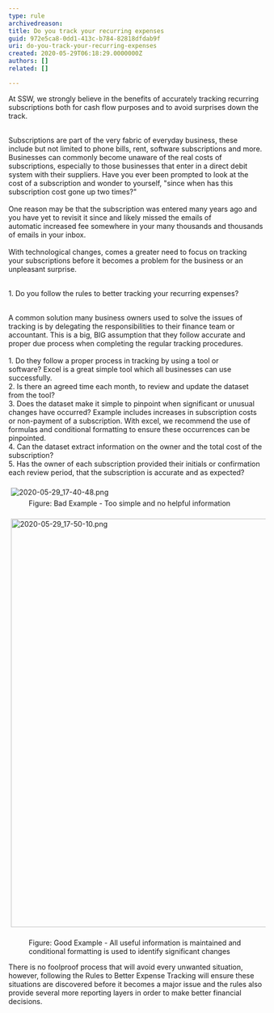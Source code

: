 ```yaml
---
type: rule
archivedreason: 
title: Do you track your recurring expenses
guid: 972e5ca8-0dd1-413c-b784-82818dfdab9f
uri: do-you-track-your-recurring-expenses
created: 2020-05-29T06:18:29.0000000Z
authors: []
related: []

---
```



​At SSW, we strongly believe in the benefits of accurately tracking recurring subscriptions both for cash flow purposes and to avoid surprises down the track.&#160;<div><br></div><div>Subscriptions are part of the very fabric of everyday business, these include but not limited to phone bills, rent, software subscriptions and more. Businesses can commonly become unaware of the real costs of subscriptions, especially to those businesses that enter in a direct debit system with their suppliers. Have you ever been prompted to look at the cost of a subscription and wonder to yourself, &quot;since when has this subscription cost gone up two times?&quot;&#160;</div><div><br></div><div>One reason may be that the subscription was entered many years ago and you have yet to revisit it since and likely missed the emails of automatic&#160;increased fee somewhere in your many thousands and thousands of emails in your inbox.<br></div><div><br></div><div>With technological changes, comes a greater need to focus on tracking your&#160;subscriptions before it becomes a problem for the business or an unpleasant surprise.<br><br></div><p class="ssw15-rteElement-CodeArea">1. Do you follow&#160;the rules to ​better tracking your recurring expenses?<br></p><div><br>​A common solution many business owners used to solve the issues of tracking is by&#160;delegating&#160;the responsibilities to their finance team or accountant. This is a big, BIG assumption that they follow accurate and proper due process when completing the regular&#160;tracking procedures.&#160;<br></div><div><br></div><div>1. Do they follow a proper process in tracking&#160;​by using a tool or software?&#160;Excel is a great simple tool which&#160;all businesses can use successfully.<br></div><div>2. Is there an agreed time each month, to review and update the dataset from the tool? <br></div><div>3. Does the dataset make it simple to pinpoint when significant or unusual changes have&#160;occurred?&#160;Example includes increases in subscription costs or non-payment of a subscription.&#160;With excel, we recommend the use of formulas and conditional formatting to ensure these occurrences&#160;can be pinpointed.<br></div><div>4. Can the dataset extract information on the owner&#160;and the total cost&#160;of the subscription?<br>5. Has the owner of each subscription provided their initials or confirmation each review period, that the subscription is accurate and as expected?<br></div><div><br></div><div><img src="/SiteAssets/rules-to-better-expense-tracking/2020-05-29_17-40-48.png" alt="2020-05-29_17-40-48.png" style="margin&#58;5px;" /><br></div><dd class="ssw15-rteElement-FigureBad">​​Figure&#58;&#160;Bad Example - Too simple and no helpful information<br></dd><div><br></div><div><img src="/SiteAssets/rules-to-better-expense-tracking/2020-05-29_17-50-10.png" alt="2020-05-29_17-50-10.png" style="margin&#58;5px;width&#58;808px;" /><br><br></div><dd class="ssw15-rteElement-FigureGood">​​​Figure&#58;&#160;Good Example - All useful information is maintained and conditional formatting is used to identify&#160;significant changes <br></dd><p class="ssw15-rteElement-P">​There is no foolproof process that will avoid every unwanted situation, however, following the Rules to Better Expense Tracking will ensure these situations are discovered before it becomes a major issue and the rules&#160;also provide&#160;several more reporting layers in order&#160;to make better financial decisions.<br></p><div><br></div>
<br><excerpt class='endintro'></excerpt><br>



